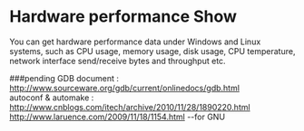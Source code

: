 # Hardware performance Show
You can get hardware performance data under Windows and Linux systems, such as CPU usage, memory usage, disk usage, CPU temperature, network interface send/receive bytes and throughput etc.


###pending
GDB document : http://www.sourceware.org/gdb/current/onlinedocs/gdb.html  
autoconf & automake : http://www.cnblogs.com/itech/archive/2010/11/28/1890220.html  
                      http://www.laruence.com/2009/11/18/1154.html               --for GNU  
